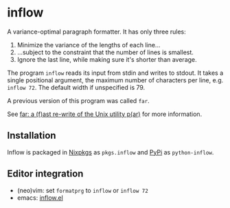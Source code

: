# inflow

A variance-optimal paragraph formatter. It has only three rules:

1. Minimize the variance of the lengths of each line...
2. ...subject to the constraint that the number of lines is smallest.
3. Ignore the last line, while making sure it's shorter than average.

The program `inflow` reads its input from stdin and writes to stdout.
It takes a single positional argument, the maximum number of characters
per line, e.g. `inflow 72`. The default width if unspecified is 79.

A previous version of this program was called `far`.

See [far: a (f)ast re-write of the Unix utility
p(ar)](https://cgdct.moe/blog/far/) for more information.

## Installation

Inflow is packaged in
[Nixpkgs](https://github.com/NixOS/nixpkgs) as `pkgs.inflow` and
[PyPi](https://pypi.org/project/python-inflow/) as `python-inflow`.

## Editor integration

- (neo)vim: set `formatprg` to `inflow` or `inflow 72`
- emacs: [inflow.el](https://github.com/eshrh/inflow.el)
